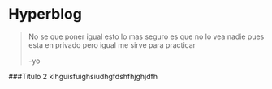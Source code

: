 # Hyperblog
>No se que poner igual esto lo mas seguro es que no lo vea nadie pues esta en privado pero igual me sirve para practicar
>
> -yo 

###Titulo 2
klhguisfuighsiudhgfdshfhjghjdfh

